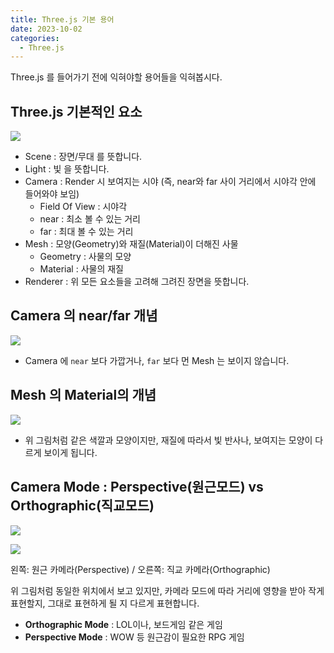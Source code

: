 ```yaml
---
title: Three.js 기본 용어
date: 2023-10-02
categories:
  - Three.js
---
```


Three.js 를 들어가기 전에 익혀야할 용어들을 익혀봅시다.

## Three.js 기본적인 요소

![](https://velog.velcdn.com/images/gusdh2/post/eb343d2a-4105-4b94-b8e2-a55060e8ec6c/image.png)

- Scene : 장면/무대 를 뜻합니다.
- Light : 빛 을 뜻합니다.
- Camera : Render 시 보여지는 시야 (즉, near와 far 사이 거리에서 시야각 안에 들어와야 보임)
  - Field Of View : 시야각
  - near : 최소 볼 수 있는 거리
  - far : 최대 볼 수 있는 거리
- Mesh : 모양(Geometry)와 재질(Material)이 더해진 사물
  - Geometry : 사물의 모양
  - Material : 사물의 재질
- Renderer : 위 모든 요소들을 고려해 그려진 장면을 뜻합니다.

## Camera 의 near/far 개념

![](https://velog.velcdn.com/images/gusdh2/post/15743125-afd6-4b16-955d-8eddfc77fd9e/image.png)

- Camera 에 `near` 보다 가깝거나, `far` 보다 먼 Mesh 는 보이지 않습니다.

## Mesh 의 Material의 개념

![](https://velog.velcdn.com/images/gusdh2/post/dac94c9e-82dd-4f19-99bd-3a8b9183426f/image.png)

- 위 그림처럼 같은 색깔과 모양이지만, 재질에 따라서 빛 반사나, 보여지는 모양이 다르게 보이게 됩니다.

## Camera Mode : Perspective(원근모드) vs Orthographic(직교모드)

![](https://velog.velcdn.com/images/gusdh2/post/0b40726a-d078-4a7b-aa2a-fb76aaee54b4/image.png)

![](https://velog.velcdn.com/images/gusdh2/post/5ba7b677-36f6-40fb-a26a-93a298fe57a7/image.png)

왼쪽: 원근 카메라(Perspective) / 오른쪽: 직교 카메라(Orthographic)

위 그림처럼 동일한 위치에서 보고 있지만, 카메라 모드에 따라 거리에 영향을 받아 작게 표현할지, 그대로 표현하게 될 지 다르게 표현합니다.

- **Orthographic Mode** : LOL이나, 보드게임 같은 게임
- **Perspective Mode** : WOW 등 원근감이 필요한 RPG 게임

